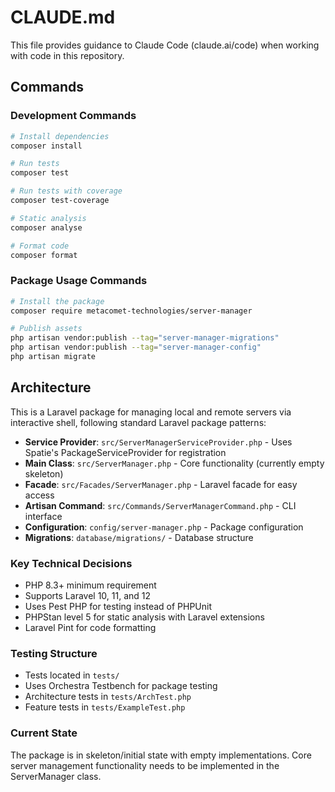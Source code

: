 # CLAUDE.md

This file provides guidance to Claude Code (claude.ai/code) when working with code in this repository.

## Commands

### Development Commands
```bash
# Install dependencies
composer install

# Run tests
composer test

# Run tests with coverage
composer test-coverage

# Static analysis
composer analyse

# Format code
composer format
```

### Package Usage Commands
```bash
# Install the package
composer require metacomet-technologies/server-manager

# Publish assets
php artisan vendor:publish --tag="server-manager-migrations"
php artisan vendor:publish --tag="server-manager-config"
php artisan migrate
```

## Architecture

This is a Laravel package for managing local and remote servers via interactive shell, following standard Laravel package patterns:

- **Service Provider**: `src/ServerManagerServiceProvider.php` - Uses Spatie's PackageServiceProvider for registration
- **Main Class**: `src/ServerManager.php` - Core functionality (currently empty skeleton)
- **Facade**: `src/Facades/ServerManager.php` - Laravel facade for easy access
- **Artisan Command**: `src/Commands/ServerManagerCommand.php` - CLI interface
- **Configuration**: `config/server-manager.php` - Package configuration
- **Migrations**: `database/migrations/` - Database structure

### Key Technical Decisions
- PHP 8.3+ minimum requirement
- Supports Laravel 10, 11, and 12
- Uses Pest PHP for testing instead of PHPUnit
- PHPStan level 5 for static analysis with Laravel extensions
- Laravel Pint for code formatting

### Testing Structure
- Tests located in `tests/`
- Uses Orchestra Testbench for package testing
- Architecture tests in `tests/ArchTest.php`
- Feature tests in `tests/ExampleTest.php`

### Current State
The package is in skeleton/initial state with empty implementations. Core server management functionality needs to be implemented in the ServerManager class.